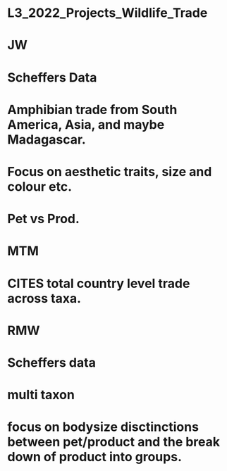 # L3_2022_Projects_Wildlife_Trade

# JW 
# Scheffers Data
# Amphibian trade from South America, Asia, and maybe Madagascar.
# Focus on aesthetic traits, size and colour etc.
# Pet vs Prod.

# MTM
# CITES total country level trade across taxa.

# RMW
# Scheffers data
# multi taxon
# focus on bodysize disctinctions between pet/product and the break down of product into groups.
